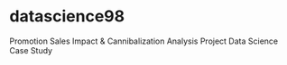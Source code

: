 # datascience98
Promotion Sales Impact &amp; Cannibalization Analysis Project Data Science Case Study
